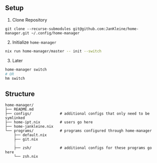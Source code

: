 ## Setup

1. Clone Repository

```
git clone --recurse-submodules git@github.com:JanKleine/home-manager.git ~/.config/home-manager
```

2. Initialize `home-manager`

```zsh
nix run home-manager/master -- init --switch
```

3. Later

```zsh
home-manager switch
# OR
hm switch
```

## Structure

```text
home-manager/
├── README.md
├── configs/             # additional configs that only need to be symlinked
├── home-ipt.nix         # users go here
├── home-jankleine.nix
└── programs/            # programs configured through home-manager
    ├── default.nix
    ├── git.nix
    ┊
    ├── zsh/             # additional configs for these programs go here
    └── zsh.nix
```

